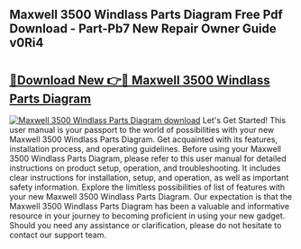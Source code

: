 ## Maxwell 3500 Windlass Parts Diagram Free Pdf Download - Part-Pb7 New Repair Owner Guide v0Ri4

# <h2><a href="http://dfto6pn.blite.top/?on=Maxwell+3500+Windlass+Parts+Diagram">🔗Download New 👉🔴 Maxwell 3500 Windlass Parts Diagram</a></h2>

[![Maxwell 3500 Windlass Parts Diagram download](https://i.imgur.com/lujVjoI.png)](http://dfto6pn.blite.top/?on=Maxwell+3500+Windlass+Parts+Diagram)
Let's Get Started! This user manual is your passport to the world of possibilities with your new Maxwell 3500 Windlass Parts Diagram. Get acquainted with its features, installation process, and operating guidelines. Before using your Maxwell 3500 Windlass Parts Diagram, please refer to this user manual for detailed instructions on product setup, operation, and troubleshooting. It includes clear instructions for installation, setup, and operation, as well as important safety information. Explore the limitless possibilities of list of features with your new Maxwell 3500 Windlass Parts Diagram. Our expectation is that the Maxwell 3500 Windlass Parts Diagram has been a valuable and informative resource in your journey to becoming proficient in using your new gadget. Should you need any assistance or clarification, please do not hesitate to contact our support team.
